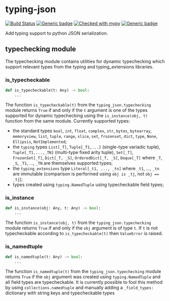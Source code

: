 # typing-json
[![Build Status](https://api.travis-ci.com/sg495/typing-json.svg?branch=master)](https://travis-ci.com/sg495/typing-json)
[![Generic badge](https://img.shields.io/badge/python-3.7.4+-green.svg)](https://shields.io/)
[![Checked with mypy](http://www.mypy-lang.org/static/mypy_badge.svg)](http://mypy-lang.org/)
[![Generic badge](https://img.shields.io/badge/license-MIT-green.svg)](https://choosealicense.com/licenses/mit/)

Add typing support to python JSON serialization.


## typechecking module

The typechecking module contains utilities for dynamic typechecking which support relevant types from the typing and typing_extensions libraries.

### is_typecheckable

```python
def is_typecheckable(t: Any) -> bool:
    ...
````

The function `is_typecheckable(t)` from the `typing_json.typechecking` module returns `True` if and only if the `t` argument is one of the types supported for dynamic typechecking using the `is_instance(obj, t)` function from the same module. Currently supported types:

- the standard types `bool`, `int`, `float`, `complex`, `str`, `bytes`, `bytearray`, `memoryview`, `list`, `tuple`, `range`, `slice`, `set`, `frozenset`, `dict`, `type`, `None`, `Ellipsis`, `NotImplemented`;
- the `typing` types `List[_T]`, `Tuple[_T1,...]` (single-type variadic tuple), `Tuple[_T1,...,_TN]` (multi-type fixed arity tuple), `Set[_T]`, `FrozenSet[_T]`, `Dict[_T, _S]`, `OrderedDict[_T, _S]`, `Deque[_T]` where `_T`, `_S`, `_T1`, ..., `_TN` are themselves supported types;
- the `typing_extensions` type `Literal[_t1, ..., _tn]` where `_t1`, ..., `_tn` are immutable (comparison is performed using `obj is _tj`, not `obj == _tj`);
- types created using `typing.NamedTuple` using typecheckable field types;


### is_instance

```python
def is_instance(obj: Any, t: Any) -> bool:
    ...
````

The function `is_instance(obj, t)` from the `typing_json.typechecking` module returns `True` if and only if the `obj` argument is of type `t`. If `t` is not typecheckable according to `is_typecheckable(t)` then `ValueError` is raised.


### is_namedtuple

```python
def is_namedtuple(t: Any) -> bool:
    ...
```

The function `is_namedtuple(t)` from the `typing_json.typechecking` module returns `True` if the `obj` argument was created using `typing.NamedTuple` and all field types are typecheckable. It is currently possible to fool this method by using `collections.namedtuple` and manually adding a `_field_types:` dictionary with string keys and typecheckable types